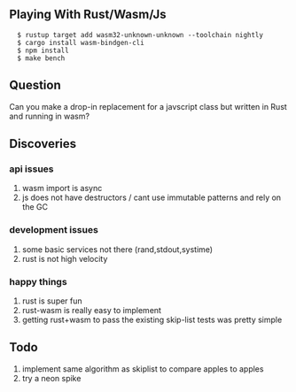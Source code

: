 
## Playing With Rust/Wasm/Js

```
  $ rustup target add wasm32-unknown-unknown --toolchain nightly
  $ cargo install wasm-bindgen-cli 
  $ npm install
  $ make bench
```

## Question

Can you make a drop-in replacement for a javscript class but written in Rust and running
in wasm?

## Discoveries

### api issues
1. wasm import is async
2. js does not have destructors / cant use immutable patterns and rely on the GC

### development issues
1. some basic services not there (rand,stdout,systime)
2. rust is not high velocity

### happy things
1. rust is super fun
2. rust-wasm is really easy to implement
3. getting rust+wasm to pass the existing skip-list tests was pretty simple

## Todo

1. implement same algorithm as skiplist to compare apples to apples
2. try a neon spike

